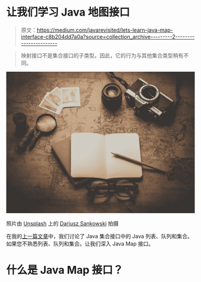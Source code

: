 # 让我们学习 Java 地图接口

> 原文：<https://medium.com/javarevisited/lets-learn-java-map-interface-c8b204dd7a0a?source=collection_archive---------2----------------------->

> 映射接口不是集合接口的子类型。因此，它的行为与其他集合类型稍有不同。

![](img/52db2901dce5a9e846f48407e4384505.png)

照片由 [Unsplash](https://unsplash.com?utm_source=medium&utm_medium=referral) 上的 [Dariusz Sankowski](https://unsplash.com/@dariuszsankowski?utm_source=medium&utm_medium=referral) 拍摄

在我的[上一篇文章](/javarevisited/getting-started-with-java-collections-framework-c66c5b24bfd7)中，我们讨论了 Java 集合接口中的 Java 列表、队列和集合。如果您不熟悉列表、队列和集合。让我们深入 Java Map 接口。

# 什么是 Java Map 接口？
